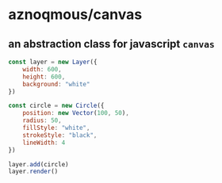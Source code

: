 # aznoqmous/canvas

## an abstraction class for javascript `canvas`

```js  
const layer = new Layer({
    width: 600,
    height: 600,
    background: "white"
})

const circle = new Circle({
    position: new Vector(100, 50),
    radius: 50,
    fillStyle: "white",
    strokeStyle: "black",
    lineWidth: 4
})

layer.add(circle)
layer.render()
```